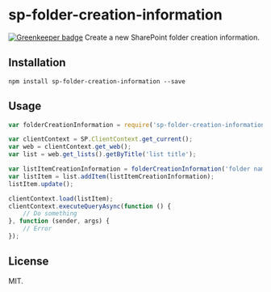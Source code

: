 # sp-folder-creation-information

[![Greenkeeper badge](https://badges.greenkeeper.io/Frederick-S/sp-folder-creation-information.svg)](https://greenkeeper.io/)
Create a new SharePoint folder creation information.

## Installation
```
npm install sp-folder-creation-information --save
```

## Usage
```js
var folderCreationInformation = require('sp-folder-creation-information');

var clientContext = SP.ClientContext.get_current();
var web = clientContext.get_web();
var list = web.get_lists().getByTitle('list title');

var listItemCreationInformation = folderCreationInformation('folder name'); // Or folderCreationInformation('folder name', 'parent folder url')
var listItem = list.addItem(listItemCreationInformation);
listItem.update();

clientContext.load(listItem);
clientContext.executeQueryAsync(function () {
    // Do something
}, function (sender, args) {
    // Error
});
```

## License
MIT.
